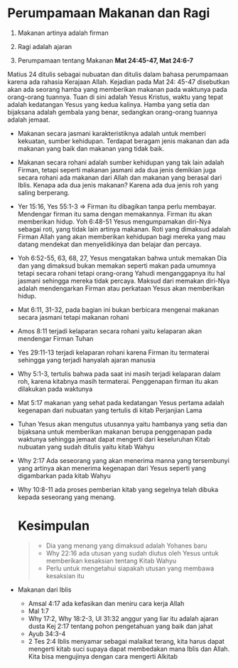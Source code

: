 # Perumpamaan Makanan dan Ragi

1. Makanan artinya adalah firman
2. Ragi adalah ajaran

1. Perumpamaan tentang Makanan
   __Mat 24:45-47, Mat 24:6-7__<br>

Matius 24 ditulis sebagai nubuatan dan ditulis dalam bahasa perumpamaan karena ada rahasia Kerajaan Allah. Kejadian pada Mat 24: 45-47 disebutkan akan ada seorang hamba yang memberikan makanan pada waktunya pada orang-orang tuannya. Tuan di sini adalah Yesus Kristus, waktu yang tepat adalah kedatangan Yesus yang kedua kalinya. Hamba yang setia dan bijaksana adalah gembala yang benar, sedangkan orang-orang tuannya adalah jemaat.

- Makanan secara jasmani karakteristiknya adalah untuk memberi kekuatan, sumber kehidupan. Terdapat beragam jenis makanan dan ada makanan yang baik dan makanan yang tidak baik.
- Makanan secara rohani adalah sumber kehidupan yang tak lain adalah Firman, tetapi seperti makanan jasmani ada dua jenis demikian juga secara rohani ada makanan dari Allah dan makanan yang berasal dari Iblis. Kenapa ada dua jenis makanan? Karena ada dua jenis roh yang saling berperang.
- Yer 15:16, Yes 55:1-3 => Firman itu dibagikan tanpa perlu membayar. Mendengar firman itu sama dengan memakannya. Firman itu akan memberikan hidup. Yoh 6:48-51 Yesus mengumpamakan diri-Nya sebagai roti, yang tidak lain artinya makanan. Roti yang dimaksud adalah Firman Allah yang akan memberikan kehidupan bagi mereka yang mau datang mendekat dan menyelidikinya dan belajar dan percaya.
- Yoh 6:52-55, 63, 68, 27, Yesus mengatakan bahwa untuk memakan Dia dan yang dimaksud bukan memakan seperti makan pada umumnya tetapi secara rohani tetapi orang-orang Yahudi menganggapnya itu hal jasmani sehingga mereka tidak percaya. Maksud dari memakan diri-Nya adalah mendengarkan Firman atau perkataan Yesus akan memberikan hidup.
- Mat 6:11, 31-32, pada bagian ini bukan berbicara mengenai makanan secara jasmani tetapi makanan rohani
- Amos 8:11 terjadi kelaparan secara rohani yaitu kelaparan akan mendengar Firman Tuhan
- Yes 29:11-13 terjadi kelaparan rohani karena Firman itu termaterai sehingga yang terjadi hanyalah ajaran manusia
- Why 5:1-3, tertulis bahwa pada saat ini masih terjadi kelaparan dalam roh, karena kitabnya masih termaterai. Penggenapan firman itu akan dilakukan pada waktunya
- Mat 5:17 makanan yang sehat pada kedatangan Yesus pertama adalah kegenapan dari nubuatan yang tertulis di kitab Perjanjian Lama
- Tuhan Yesus akan mengutus utusannya yaitu hambanya yang setia dan bijaksana untuk memberikan makanan berupa penggenapan pada waktunya sehingga jemaat dapat mengerti dari keseluruhan Kitab nubuatan yang sudah ditulis yaitu kitab Wahyu
- Why 2:17 Ada seseorang yang akan menerima manna yang tersembunyi yang artinya akan menerima kegenapan dari Yesus seperti yang digambarkan pada kitab Wahyu
- Why 10:8-11 ada proses pemberian kitab yang segelnya telah dibuka kepada seseorang yang menang.

  # Kesimpulan
  > - Dia yang menang yang dimaksud adalah Yohanes baru
  > - Why 22:16 ada utusan yang sudah diutus oleh Yesus untuk memberikan kesaksian tentang Kitab Wahyu
  > - Perlu untuk mengetahui siapakah utusan yang membawa kesaksian itu

- Makanan dari Iblis
  - Amsal 4:17 ada kefasikan dan meniru cara kerja Allah
  - Mal 1:7
  - Why 17:2, Why 18:2-3, Ul 31:32 anggur yang liar itu adalah ajaran dusta Kej 2:17 tentang pohon pengetahuan yang baik dan jahat
  - Ayub 34:3-4
  - 2 Tes 2:4 Iblis menyamar sebagai malaikat terang, kita harus dapat mengerti kitab suci supaya dapat membedakan mana Iblis dan Allah. Kita bisa mengujinya dengan cara mengerti Alkitab
